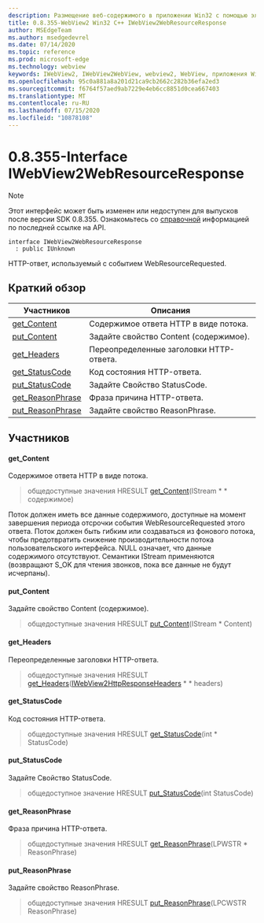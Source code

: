```yaml
---
description: Размещение веб-содержимого в приложении Win32 с помощью элемента управления Microsoft Edge WebView2
title: 0.8.355-WebView2 Win32 C++ IWebView2WebResourceResponse
author: MSEdgeTeam
ms.author: msedgedevrel
ms.date: 07/14/2020
ms.topic: reference
ms.prod: microsoft-edge
ms.technology: webview
keywords: IWebView2, IWebView2WebView, webview2, WebView, приложения Win32, Win32, EDGE
ms.openlocfilehash: 95c0a881a8a201d21ca9cb2662c282b36efa2ed3
ms.sourcegitcommit: f6764f57aed9ab7229e4eb6cc8851d0cea667403
ms.translationtype: MT
ms.contentlocale: ru-RU
ms.lasthandoff: 07/15/2020
ms.locfileid: "10878108"
---
```

# 0.8.355-Interface IWebView2WebResourceResponse 

> [!NOTE]
> Этот интерфейс может быть изменен или недоступен для выпусков после версии SDK 0.8.355. Ознакомьтесь со [справочной](../../../webview2-api-reference.md) информацией по последней ссылке на API.

```
interface IWebView2WebResourceResponse
  : public IUnknown
```

HTTP-ответ, используемый с событием WebResourceRequested.

## Краткий обзор

 Участников                        | Описания
--------------------------------|---------------------------------------------
[get_Content](#get_content) | Содержимое ответа HTTP в виде потока.
[put_Content](#put_content) | Задайте свойство Content (содержимое).
[get_Headers](#get_headers) | Переопределенные заголовки HTTP-ответа.
[get_StatusCode](#get_statuscode) | Код состояния HTTP-ответа.
[put_StatusCode](#put_statuscode) | Задайте Свойство StatusCode.
[get_ReasonPhrase](#get_reasonphrase) | Фраза причина HTTP-ответа.
[put_ReasonPhrase](#put_reasonphrase) | Задайте свойство ReasonPhrase.

## Участников

#### get_Content 

Содержимое ответа HTTP в виде потока.

> общедоступные значения HRESULT [get_Content](#get_content)(IStream * * содержимое)

Поток должен иметь все данные содержимого, доступные на момент завершения периода отсрочки события WebResourceRequested этого ответа. Поток должен быть гибким или создаваться из фонового потока, чтобы предотвратить снижение производительности потока пользовательского интерфейса. NULL означает, что данные содержимого отсутствуют. Семантики IStream применяются (возвращают S_OK для чтения звонков, пока все данные не будут исчерпаны).

#### put_Content 

Задайте свойство Content (содержимое).

> общедоступные значения HRESULT [put_Content](#put_content)(IStream * Content)

#### get_Headers 

Переопределенные заголовки HTTP-ответа.

> общедоступные значения HRESULT [get_Headers](#get_headers)([IWebView2HttpResponseHeaders](IWebView2HttpResponseHeaders.md) * * headers)

#### get_StatusCode 

Код состояния HTTP-ответа.

> общедоступные значения HRESULT [get_StatusCode](#get_statuscode)(int * StatusCode)

#### put_StatusCode 

Задайте Свойство StatusCode.

> общедоступное значение HRESULT [put_StatusCode](#put_statuscode)(int StatusCode)

#### get_ReasonPhrase 

Фраза причина HTTP-ответа.

> общедоступные значения HRESULT [get_ReasonPhrase](#get_reasonphrase)(LPWSTR * ReasonPhrase)

#### put_ReasonPhrase 

Задайте свойство ReasonPhrase.

> общедоступные значения HRESULT [put_ReasonPhrase](#put_reasonphrase)(LPCWSTR ReasonPhrase)

